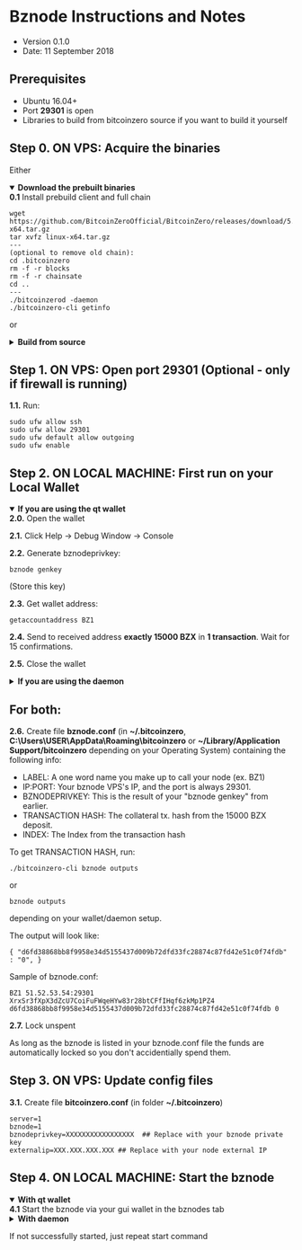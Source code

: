 Bznode Instructions and Notes
=============================
 - Version 0.1.0
 - Date: 11 September 2018

Prerequisites
-------------
 - Ubuntu 16.04+
 - Port **29301** is open
 - Libraries to build from bitcoinzero source if you want to build it yourself

Step 0. ON VPS: Acquire the binaries
----------------------

Either

<details open>
<summary><strong>Download the prebuilt binaries</strong></summary>
<strong>0.1</strong> Install prebuild client and full chain


	wget https://github.com/BitcoinZeroOfficial/BitcoinZero/releases/download/5.0.1.0/linux-x64.tar.gz
	tar xvfz linux-x64.tar.gz
	---
	(optional to remove old chain):
	cd .bitcoinzero
	rm -f -r blocks
	rm -f -r chainsate
	cd ..
	---	
	./bitcoinzerod -daemon
	./bitcoinzero-cli getinfo
</details>

or

<details>
<summary><strong>Build from source</strong></summary>
<strong>0.1.</strong>  Check out from source:

    git clone https://github.com/BitcoinZeroOfficial/bitcoinzero/

<strong>0.2.</strong>  See [README.md](README.md) for instructions on building.
</details>
	

Step 1. ON VPS: Open port 29301 (Optional - only if firewall is running)
----------------------
**1.1.**  Run:

    sudo ufw allow ssh 
    sudo ufw allow 29301
    sudo ufw default allow outgoing
    sudo ufw enable

Step 2. ON LOCAL MACHINE: First run on your Local Wallet
----------------------

<details open>
<summary><strong>If you are using the qt wallet</strong></summary>
<strong>2.0.</strong>  Open the wallet

<strong>2.1.</strong>  Click Help -> Debug Window -> Console

<strong>2.2.</strong>  Generate bznodeprivkey:

    bznode genkey

(Store this key)

<strong>2.3.</strong>  Get wallet address:

    getaccountaddress BZ1

<strong>2.4.</strong>  Send to received address <strong>exactly 15000 BZX</strong> in <strong>1 transaction</strong>. Wait for 15 confirmations.

<strong>2.5.</strong>  Close the wallet
</details>

<details>
<summary><strong>If you are using the daemon</strong></summary>
<strong>2.0.</strong>  Go to the checked out folder or where you extracted the binaries

    cd bitcoinzero/src

<strong>2.1.</strong>  Start daemon:

    ./bitcoinzerod -daemon -server

<strong>2.2.</strong>  Generate bznodeprivkey:

    ./bitcoinzero-cli bznode genkey

(Store this key)

<strong>2.3.</strong>  Get wallet address:

    ./bitcoinzero-cli getaccountaddress BZ1

<strong>2.4.</strong>  Send to received address <strong>exactly 15000 BZX</strong> in <strong>1 transaction</strong>. Wait for 15 confirmations.

<strong>2.5.</strong>  Stop daemon:

    ./bitcoinzero-cli stop
</details>


## For both:

**2.6.**  Create file **bznode.conf** (in **~/.bitcoinzero**, **C:\Users\USER\AppData\Roaming\bitcoinzero** or **~/Library/Application Support/bitcoinzero** depending on your Operating System) containing the following info:
 - LABEL: A one word name you make up to call your node (ex. BZ1)
 - IP:PORT: Your bznode VPS's IP, and the port is always 29301.
 - BZNODEPRIVKEY: This is the result of your "bznode genkey" from earlier.
 - TRANSACTION HASH: The collateral tx. hash from the 15000 BZX deposit.
 - INDEX: The Index from the transaction hash

To get TRANSACTION HASH, run:

```
./bitcoinzero-cli bznode outputs
```
or
```
bznode outputs
```

depending on your wallet/daemon setup.

The output will look like:

    { "d6fd38868bb8f9958e34d5155437d009b72dfd33fc28874c87fd42e51c0f74fdb" : "0", }

Sample of bznode.conf:

    BZ1 51.52.53.54:29301 XrxSr3fXpX3dZcU7CoiFuFWqeHYw83r28btCFfIHqf6zkMp1PZ4 d6fd38868bb8f9958e34d5155437d009b72dfd33fc28874c87fd42e51c0f74fdb 0

**2.7.** Lock unspent

As long as the bznode is listed in your bznode.conf file the funds are automatically locked so you don't accidentially spend them.

Step 3. ON VPS: Update config files
----------------------
**3.1.**  Create file **bitcoinzero.conf** (in folder **~/.bitcoinzero**)

    server=1
    bznode=1
    bznodeprivkey=XXXXXXXXXXXXXXXXX  ## Replace with your bznode private key
    externalip=XXX.XXX.XXX.XXX ## Replace with your node external IP


Step 4. ON LOCAL MACHINE: Start the bznode
----------------------

<details open>
<summary><strong>With qt wallet</strong></summary>
<strong>4.1</strong> Start the bznode via your gui wallet in the bznodes tab
</details>

<details>
<summary><strong>With daemon</strong></summary>
<strong>4.1</strong> Start bznode:

    ./bitcoinzero-cli bznode start-alias <LABEL>

For example:

    ./bitcoinzero-cli bznode start-alias BZ1

<strong>4.2</strong>  To check node status:

    ./bitcoinzero-cli bznode debug

</details>


If not successfully started, just repeat start command
